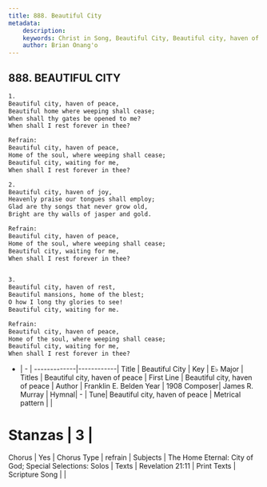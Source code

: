 ```yaml
---
title: 888. Beautiful City
metadata:
    description: 
    keywords: Christ in Song, Beautiful City, Beautiful city, haven of peace, Beautiful city, haven of peace
    author: Brian Onang'o
---
```



## 888. BEAUTIFUL CITY

```txt
1.
Beautiful city, haven of peace,
Beautiful home where weeping shall cease;
When shall thy gates be opened to me?
When shall I rest forever in thee?

Refrain:
Beautiful city, haven of peace,
Home of the soul, where weeping shall cease;
Beautiful city, waiting for me,
When shall I rest forever in thee?

2.
Beautiful city, haven of joy,
Heavenly praise our tongues shall employ;
Glad are thy songs that never grow old,
Bright are thy walls of jasper and gold. 

Refrain:
Beautiful city, haven of peace,
Home of the soul, where weeping shall cease;
Beautiful city, waiting for me,
When shall I rest forever in thee?


3.
Beautiful city, haven of rest,
Beautiful mansions, home of the blest;
O how I long thy glories to see!
Beautiful city, waiting for me. 

Refrain:
Beautiful city, haven of peace,
Home of the soul, where weeping shall cease;
Beautiful city, waiting for me,
When shall I rest forever in thee?


```

- |   -  |
-------------|------------|
Title | Beautiful City |
Key | E♭ Major |
Titles | Beautiful city, haven of peace |
First Line | Beautiful city, haven of peace |
Author | Franklin E. Belden
Year | 1908
Composer| James R. Murray |
Hymnal|  - |
Tune| Beautiful city, haven of peace |
Metrical pattern | |
# Stanzas | 3 |
Chorus | Yes |
Chorus Type | refrain |
Subjects | The Home Eternal: City of God; Special Selections: Solos |
Texts | Revelation 21:11 |
Print Texts | 
Scripture Song |  |
  
